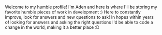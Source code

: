 Welcome to my humble profile! 
I'm Aden and here is where I'll be storing my favorite humble pieces of work in development :) 
Here to constantly improve, look for answers and new questions to ask! 
In hopes within years of looking for answers and asking the right questions I'd be able to code a change in the world, making it a better place :D
